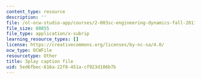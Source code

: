 ```yaml
---
content_type: resource
description: ''
file: /ol-ocw-studio-app/courses/2-003sc-engineering-dynamics-fall-2011/5ed6fbec616a22f8451acf923d106b7b_zNCBDrnT05E.srt
file_size: 80855
file_type: application/x-subrip
learning_resource_types: []
license: https://creativecommons.org/licenses/by-nc-sa/4.0/
ocw_type: OCWFile
resourcetype: Other
title: 3play caption file
uid: 5ed6fbec-616a-22f8-451a-cf923d106b7b
---
```

